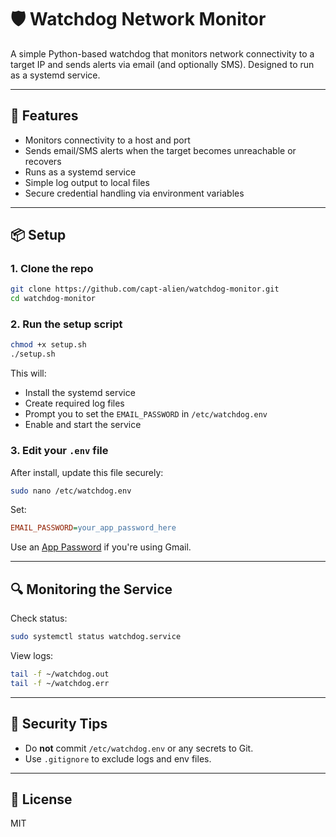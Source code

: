 # 🛡️ Watchdog Network Monitor

A simple Python-based watchdog that monitors network connectivity to a target IP and sends alerts via email (and optionally SMS). Designed to run as a systemd service.

---

## 🚀 Features

- Monitors connectivity to a host and port
- Sends email/SMS alerts when the target becomes unreachable or recovers
- Runs as a systemd service
- Simple log output to local files
- Secure credential handling via environment variables

---

## 📦 Setup

### 1. Clone the repo

```bash
git clone https://github.com/capt-alien/watchdog-monitor.git
cd watchdog-monitor
```

### 2. Run the setup script

```bash
chmod +x setup.sh
./setup.sh
```

This will:

- Install the systemd service
- Create required log files
- Prompt you to set the `EMAIL_PASSWORD` in `/etc/watchdog.env`
- Enable and start the service

### 3. Edit your `.env` file

After install, update this file securely:

```bash
sudo nano /etc/watchdog.env
```

Set:

```ini
EMAIL_PASSWORD=your_app_password_here
```

Use an [App Password](https://support.google.com/accounts/answer/185833) if you're using Gmail.

---

## 🔍 Monitoring the Service

Check status:

```bash
sudo systemctl status watchdog.service
```

View logs:

```bash
tail -f ~/watchdog.out
tail -f ~/watchdog.err
```

---

## 🔐 Security Tips

- Do **not** commit `/etc/watchdog.env` or any secrets to Git.
- Use `.gitignore` to exclude logs and env files.

---

## 📜 License

MIT